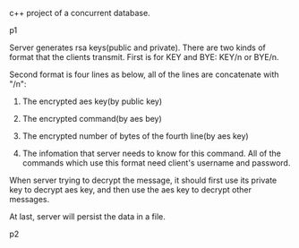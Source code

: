 c++ project of a concurrent database.

p1

Server generates rsa keys(public and private). There are two kinds of format that the clients transmit. First is for KEY and BYE: KEY/n or BYE/n.

Second format is four lines as below, all of the lines are concatenate with "/n":

1. The encrypted aes key(by public key)

2. The encrypted command(by aes bey)

3. The encrypted number of bytes of the fourth line(by aes key)

4. The infomation that server needs to know for this command. All of the commands which use this format need client's username and password.

When server trying to decrypt the message, it should first use its private key to decrypt aes key, and then use the aes key to decrypt other messages.

At last, server will persist the data in a file.


p2


